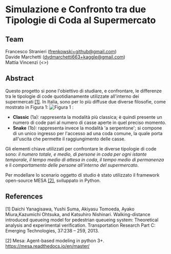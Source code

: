# Simulazione e Confronto tra due Tipologie di Coda al Supermercato

## Team
Francesco Stranieri (<frenkowski+github@gmail.com>)  
Davide Marchetti (<dvdmarchetti663+kaggle@gmail.com>)  
Mattia Vincenzi (<>)  

## Abstract
Questo progetto si pone l'obiettivo di studiare, e confrontare, le differenze tra le tipologie di code quotidianamente utilizzate all'interno dei supermercati [[1]](#1).
In Italia, sono per lo più diffuse due diverse filosofie, come mostrato in Figura 1: ![Figura 1](https://www.frenkowski.it/wp-content/uploads/2020/08/mesa.png)
:
- **Classic** (1a): rappresenta la modalità più classica; è quindi presente un numero di code pari al numero di casse aperte in quel preciso momento. 
- **Snake** (1b): rappresenta invece la modalità 'a serpentone'; si compone di un unico ingresso per l'accesso ad una coda comune, la quale porta all'uscita che permette il raggiungimento delle casse. 

Gli elementi chiave utilizzati per confrontare le diverse tipologie di code sono: *il numero totale, e medio, di persone in coda per ogni istante temporale*, *il tempo medio di attesa in coda*, *il tempo medio di permanenza* e il *comportamento delle persone all'interno del supermercato*. 

Per modellare lo scenario oggetto di studio è stato utilizzato il framework open-source MESA [[2]](#2), sviluppato in Python.

## References
<a id="1">[1]</a> 
Daichi Yanagisawa, Yushi Suma, Akiyasu Tomoeda, Ayako Miura,Kazumichi Ohtsuka, and Katsuhiro Nishinari. 
Walking-distance introduced queueing model for pedestrian queueing system: Theoretical analysis and experimental verification. 
Transportation Research Part C: Emerging Technologies, 37:238 – 259, 2013.

<a id="2">[2]</a> 
Mesa: Agent-based modeling in python 3+.
https://mesa.readthedocs.io/en/master/
